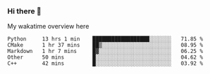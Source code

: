 ### Hi there 👋

<!--
**Jassy930/Jassy930** is a ✨ _special_ ✨ repository because its `README.md` (this file) appears on your GitHub profile.

Here are some ideas to get you started:

- 🔭 I’m currently working on ...
- 🌱 I’m currently learning ...
- 👯 I’m looking to collaborate on ...
- 🤔 I’m looking for help with ...
- 💬 Ask me about ...
- 📫 How to reach me: ...
- 😄 Pronouns: ...
- ⚡ Fun fact: ...
-->

My wakatime overview here
<!--START_SECTION:waka-->
```text
Python     13 hrs 1 min    ██████████████████░░░░░░░   71.85 % 
CMake      1 hr 37 mins    ██▒░░░░░░░░░░░░░░░░░░░░░░   08.95 % 
Markdown   1 hr 7 mins     █▓░░░░░░░░░░░░░░░░░░░░░░░   06.25 % 
Other      50 mins         █░░░░░░░░░░░░░░░░░░░░░░░░   04.62 % 
C++        42 mins         █░░░░░░░░░░░░░░░░░░░░░░░░   03.92 % 
```
<!--END_SECTION:waka-->
